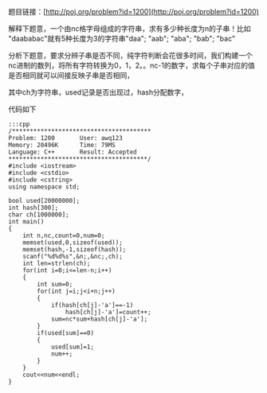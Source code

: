 <!--
.. title: POJ 1200 Crazy Search C++版
.. slug: poj-1200
.. date: 2013-04-07T07:55:40+08:00
.. tags:
.. link:
.. description:
.. type: text
-->

题目链接：[http://poj.org/problem?id=1200](http://poj.org/problem?id=1200)


解释下题意，一个由nc格字母组成的字符串，求有多少种长度为n的子串！比如
"daababac"就有5种长度为3的字符串"daa"; "aab"; "aba"; "bab"; "bac"

分析下题意，要求分辨子串是否不同，纯字符判断会花很多时间，我们构建一个nc进制的数列，将所有字符转换为0，1，2。。nc-1的数字，求每个子串对应的值是否相同就可以间接反映子串是否相同，

其中ch为字符串，used记录是否出现过，hash分配数字，

代码如下

	:::cpp
	/***************************************
	Problem: 1200		User: awq123
	Memory: 20496K		Time: 79MS
	Language: C++		Result: Accepted
	***************************************/
	#include <iostream>
	#include <cstdio>
	#include <cstring>
	using namespace std;

	bool used[20000000];
	int hash[300];
	char ch[1000000];
	int main()
	{
		int n,nc,count=0,num=0;
		memset(used,0,sizeof(used));
		memset(hash,-1,sizeof(hash));
		scanf("%d%d%s",&n;,&nc;,ch);
		int len=strlen(ch);
		for(int i=0;i<=len-n;i++)
		{
			int sum=0;
			for(int j=i;j<i+n;j++)
			{
				if(hash[ch[j]-'a']==-1)
					hash[ch[j]-'a']=count++;
				sum=nc*sum+hash[ch[j]-'a'];
			}
			if(used[sum]==0)
			{
				used[sum]=1;
				num++;
			}
		}
		cout<<num<<endl;
	}
